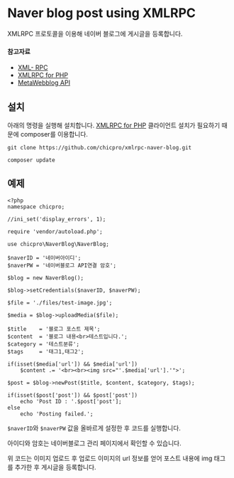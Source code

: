 # Naver blog post using XMLRPC #

XMLRPC 프로토콜을 이용해 네이버 블로그에 게시글을 등록합니다.

#### 참고자료 ####

- [XML- RPC](http://xmlrpc.scripting.com/)
- [XMLRPC for PHP](http://gggeek.github.io/phpxmlrpc/)
- [MetaWebblog API](https://msdn.microsoft.com/ko-kr/library/bb259697.aspx)

## 설치 ##

아래의 명령을 실행해 설치합니다. [XMLRPC for PHP](https://github.com/gggeek/phpxmlrpc/) 클라이언트 설치가 필요하기 때문에 composer를 이용합니다.

`git clone https://github.com/chicpro/xmlrpc-naver-blog.git`

`composer update`

## 예제 ##

```
<?php
namespace chicpro;

//ini_set('display_errors', 1);

require 'vendor/autoload.php';

use chicpro\NaverBlog\NaverBlog;

$naverID = '네이버아이디';
$naverPW = '네이버블로그 API연결 암호';

$blog = new NaverBlog();

$blog->setCredentials($naverID, $naverPW);

$file = './files/test-image.jpg';

$media = $blog->uploadMedia($file);

$title    = '블로그 포스트 제목';
$content  = '블로그 내용<br>테스트입니다.';
$category = '테스트분류';
$tags     = '태그1,태그2';

if(isset($media['url']) && $media['url'])
    $content .= '<br><br><img src="'.$media['url'].'">';

$post = $blog->newPost($title, $content, $category, $tags);

if(isset($post['post']) && $post['post'])
    echo 'Post ID : '.$post['post'];
else
    echo 'Posting failed.';
```

`$naverID`와 `$naverPW` 값을 올바르게 설정한 후 코드를 실행합니다.

아이디와 암호는 네이버블로그 관리 페이지에서 확인할 수 있습니다.

위 코드는 이미지 업로드 후 업로드 이미지의 url 정보를 얻어 포스트 내용에 img 태그를 추가한 후 게시글을 등록합니다.
